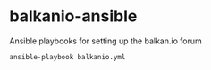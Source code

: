 # balkanio-ansible

Ansible playbooks for setting up the balkan.io forum

    ansible-playbook balkanio.yml
